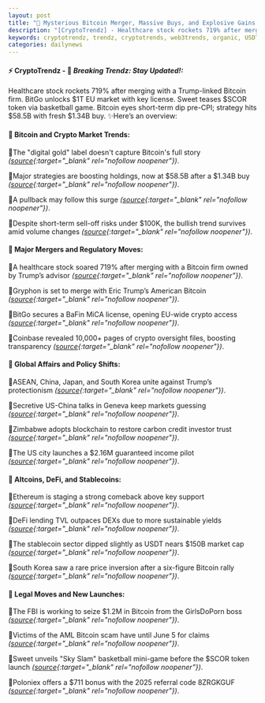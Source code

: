```yaml
---
layout: post
title: "🌇 Mysterious Bitcoin Merger, Massive Buys, and Explosive Gains Stir Global Crypto Frenzy Bitcoin News"
description: "[CryptoTrendz] - Healthcare stock rockets 719% after merging with a Trump-linked Bitcoin firm. BitGo unlocks $1T EU market with key license. Sweet teases $SCOR token via basketball game. Bitcoin eyes short-term dip pre-CPI; strategy hits $58.5B with fresh $1.34B buy."
keywords: cryptotrendz, trendz, cryptotrends, web3trends, organic, USDT, Bitcoin, Token, Crypto, Market, BTC, Korea
categories: dailynews
---
```


#### ⚡ CryptoTrendz - 📌 *Breaking Trendz: Stay Updated!:*

Healthcare stock rockets 719% after merging with a Trump-linked Bitcoin firm. BitGo unlocks $1T EU market with key license. Sweet teases $SCOR token via basketball game. Bitcoin eyes short-term dip pre-CPI; strategy hits $58.5B with fresh $1.34B buy. ✨Here’s an overview:


#### 🔖 Bitcoin and Crypto Market Trends:  

🔹The "digital gold" label doesn't capture Bitcoin's full story *([source](https://s.avyag.com/ekdo){:target="_blank" rel="nofollow noopener"})*.  

🔹Major strategies are boosting holdings, now at $58.5B after a $1.34B buy *([source](https://s.avyag.com/wxju){:target="_blank" rel="nofollow noopener"})*.  

🔹A pullback may follow this surge *([source](https://s.avyag.com/3ytc){:target="_blank" rel="nofollow noopener"})*.  

🔹Despite short-term sell-off risks under $100K, the bullish trend survives amid volume changes *([source](https://s.avyag.com/5ff8){:target="_blank" rel="nofollow noopener"})*.  

#### 🔖 Major Mergers and Regulatory Moves:  

🔹A healthcare stock soared 719% after merging with a Bitcoin firm owned by Trump’s advisor *([source](https://s.avyag.com/2b2d){:target="_blank" rel="nofollow noopener"})*.  

🔹Gryphon is set to merge with Eric Trump’s American Bitcoin *([source](https://s.avyag.com/7m5a){:target="_blank" rel="nofollow noopener"})*.  

🔹BitGo secures a BaFin MiCA license, opening EU-wide crypto access *([source](https://s.avyag.com/1e4l){:target="_blank" rel="nofollow noopener"})*.  

🔹Coinbase revealed 10,000+ pages of crypto oversight files, boosting transparency *([source](https://s.avyag.com/8094){:target="_blank" rel="nofollow noopener"})*.  

#### 🔖 Global Affairs and Policy Shifts:  

🔹ASEAN, China, Japan, and South Korea unite against Trump’s protectionism *([source](https://s.avyag.com/ddh2){:target="_blank" rel="nofollow noopener"})*.  

🔹Secretive US-China talks in Geneva keep markets guessing *([source](https://s.avyag.com/1pip){:target="_blank" rel="nofollow noopener"})*.  

🔹Zimbabwe adopts blockchain to restore carbon credit investor trust *([source](https://s.avyag.com/fedy){:target="_blank" rel="nofollow noopener"})*.  

🔹The US city launches a $2.16M guaranteed income pilot *([source](https://s.avyag.com/6435){:target="_blank" rel="nofollow noopener"})*.  

#### 🔖 Altcoins, DeFi, and Stablecoins:  

🔹Ethereum is staging a strong comeback above key support *([source](https://s.avyag.com/m4fi){:target="_blank" rel="nofollow noopener"})*.  

🔹DeFi lending TVL outpaces DEXs due to more sustainable yields *([source](https://s.avyag.com/e86g){:target="_blank" rel="nofollow noopener"})*.  

🔹The stablecoin sector dipped slightly as USDT nears $150B market cap *([source](https://s.avyag.com/wd67){:target="_blank" rel="nofollow noopener"})*.  

🔹South Korea saw a rare price inversion after a six-figure Bitcoin rally *([source](https://s.avyag.com/s8y8){:target="_blank" rel="nofollow noopener"})*.  

#### 🔖 Legal Moves and New Launches:  

🔹The FBI is working to seize $1.2M in Bitcoin from the GirlsDoPorn boss *([source](https://s.avyag.com/5qri){:target="_blank" rel="nofollow noopener"})*.  

🔹Victims of the AML Bitcoin scam have until June 5 for claims *([source](https://s.avyag.com/bdnz){:target="_blank" rel="nofollow noopener"})*.  

🔹Sweet unveils "Sky Slam" basketball mini-game before the $SCOR token launch *([source](https://s.avyag.com/0quh){:target="_blank" rel="nofollow noopener"})*.  

🔹Poloniex offers a $711 bonus with the 2025 referral code 8ZRGKGUF *([source](https://s.avyag.com/wild){:target="_blank" rel="nofollow noopener"})*.
